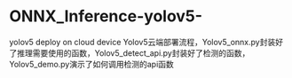 # ONNX_Inference-yolov5-
yolov5 deploy on cloud device
Yolov5云端部署流程，Yolov5_onnx.py封装好了推理需要使用的函数，Yolov5_detect_api.py封装好了检测的函数，Yolov5_demo.py演示了如何调用检测的api函数

